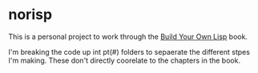 # norisp

This is a personal project to work through the [Build Your Own Lisp](https://www.buildyourownlisp.com) book.

I'm breaking the code up int pt(#) folders to sepaerate the different stpes I'm making.
These don't directly coorelate to the chapters in the book.
